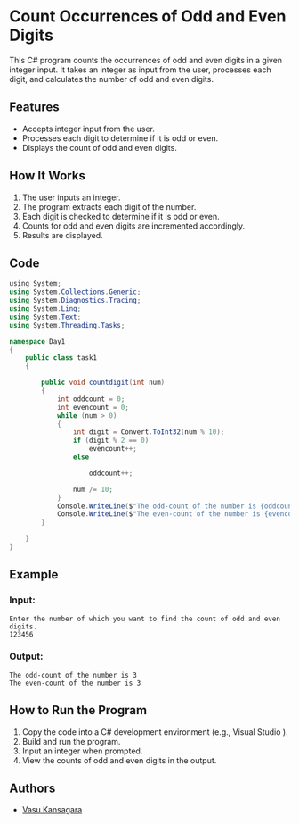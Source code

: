 
# Count Occurrences of Odd and Even Digits

This C# program counts the occurrences of odd and even digits in a given integer input. It takes an integer as input from the user, processes each digit, and calculates the number of odd and even digits.

## Features
- Accepts integer input from the user.
- Processes each digit to determine if it is odd or even.
- Displays the count of odd and even digits.


## How It Works
1. The user inputs an integer.
2. The program extracts each digit of the number.
3. Each digit is checked to determine if it is odd or even.
4. Counts for odd and even digits are incremented accordingly.
5. Results are displayed.

## Code
```csharp
﻿using System;
using System.Collections.Generic;
using System.Diagnostics.Tracing;
using System.Linq;
using System.Text;
using System.Threading.Tasks;

namespace Day1
{
    public class task1
    {   

        public void countdigit(int num)
        {
            int oddcount = 0;
            int evencount = 0;
            while (num > 0)
            {
                int digit = Convert.ToInt32(num % 10); 
                if (digit % 2 == 0)
                    evencount++;
                else

                    oddcount++; 

                num /= 10; 
            }
            Console.WriteLine($"The odd-count of the number is {oddcount} ");
            Console.WriteLine($"The even-count of the number is {evencount} ");
        }

    }
}
```

## Example
### Input:
```
Enter the number of which you want to find the count of odd and even digits.
123456
```

### Output:
```
The odd-count of the number is 3
The even-count of the number is 3
```

## How to Run the Program
1. Copy the code into a C# development environment (e.g., Visual Studio ).
2. Build and run the program.
3. Input an integer when prompted.
4. View the counts of odd and even digits in the output.








## Authors

- [Vasu Kansagara](https://github.com/VasuKansagaraBacancy)

